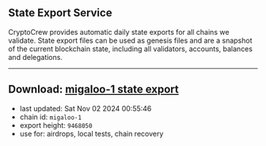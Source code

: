 ## State Export Service
CryptoCrew provides automatic daily state exports for all chains we validate. State export files can be used as genesis files and are a snapshot of the current blockchain state, including all validators, accounts, balances and delegations.

---
**Download: [migaloo-1 state export](https://dl-eu2.ccvalidators.com/SERVICE/migaloo/migaloo-1_export_9468050.json)**
---

- last updated: Sat Nov 02 2024 00:55:46
- chain id: `migaloo-1`
- export height: `9468050`
- use for: airdrops, local tests, chain recovery
